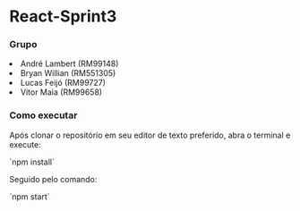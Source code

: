 # React-Sprint3

### Grupo  
<li>André Lambert (RM99148)</li>  
<li>Bryan Willian (RM551305)</li>
<li>Lucas Feijó (RM99727)</li>
<li>Vitor Maia (RM99658)</li>

### Como executar
<p>Após clonar o repositório em seu editor de texto preferido, abra o terminal e execute:</p>
<p>`npm install`</p>
<p>Seguido pelo comando:</p>
<p>`npm start`</p>

